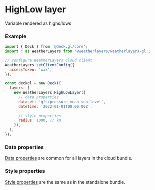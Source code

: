 # HighLow layer

Variable rendered as highs/lows

### Example

```javascript
import { Deck } from '@deck.gl/core';
import * as WeatherLayers from '@weatherlayers/weatherlayers-gl';

// configure WeatherLayers Cloud client
WeatherLayers.setClientConfig({
  accessToken: 'xxx',
});

const deckgl = new Deck({
  layers: [
    new WeatherLayers.HighLowLayer({
      // data properties
      dataset: 'gfs/pressure_mean_sea_level',
      datetime: '2022-01-01T00:00:00Z',
      
      // style properties
      radius: 1000, // km
    }),
  ],
});
```

### Data properties

[Data properties](../data.md#data-properties) are common for all layers in the cloud bundle.

### Style properties

[Style properties](../../standalone-bundle/layers/raster-layer.md#style-properties) are the same as in the standalone bundle.

